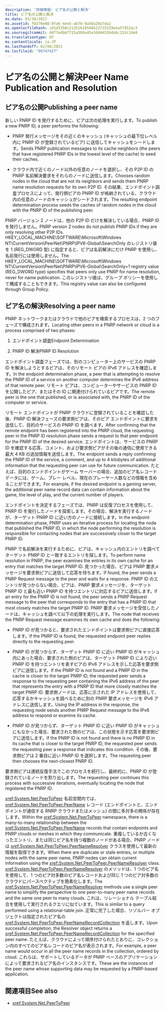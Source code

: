 ```yaml
---
description: '詳細情報: ピア名の公開と解決'
title: ピア名の公開と解決
ms.date: 03/30/2017
ms.assetid: f0370e08-9fa6-4ee5-ab78-9a58a20a7da2
ms.openlocfilehash: cd1d3358c212b1618548422715329eea57452ac3
ms.sourcegitcommit: ddf7edb67715a5b9a45e3dd44536dabc153c1de0
ms.translationtype: HT
ms.contentlocale: ja-JP
ms.lasthandoff: 02/06/2021
ms.locfileid: "99747427"
---
```

# <a name="peer-name-publication-and-resolution"></a><span data-ttu-id="e3fc0-103">ピア名の公開と解決</span><span class="sxs-lookup"><span data-stu-id="e3fc0-103">Peer Name Publication and Resolution</span></span>

## <a name="publishing-a-peer-name"></a><span data-ttu-id="e3fc0-104">ピア名の公開</span><span class="sxs-lookup"><span data-stu-id="e3fc0-104">Publishing a peer name</span></span>  

 <span data-ttu-id="e3fc0-105">新しい PNRP ID を発行するために、ピアは次の処理を実行します。</span><span class="sxs-lookup"><span data-stu-id="e3fc0-105">To publish a new PNRP ID, a peer performs the following:</span></span>  
  
- <span data-ttu-id="e3fc0-106">PNRP 発行メッセージをその近くのキャッシュ (キャッシュの最下位レベル内に PNRP ID が登録されているピア) に送信してキャッシュをシードします。</span><span class="sxs-lookup"><span data-stu-id="e3fc0-106">Sends PNRP publication messages to its cache neighbors (the peers that have registered PNRP IDs in the lowest level of the cache) to seed their caches.</span></span>  
  
- <span data-ttu-id="e3fc0-107">クラウド内で近くのノード以外の任意のノードを選択し、その P2P ID の PNRP 名前解決要求をそれらのノードに送信します。</span><span class="sxs-lookup"><span data-stu-id="e3fc0-107">Chooses random nodes in the cloud that are not its neighbors and sends them PNRP name resolution requests for its own P2P ID.</span></span> <span data-ttu-id="e3fc0-108">その結果、エンドポイント調査プロセスによって、発行側ピアの PNRP ID が格納されている、クラウド内の任意のノードのキャッシュがシードされます。</span><span class="sxs-lookup"><span data-stu-id="e3fc0-108">The resulting endpoint determination process seeds the caches of random nodes in the cloud with the PNRP ID of the publishing peer.</span></span>  
  
<span data-ttu-id="e3fc0-109">PNRP バージョン 2 ノードは、他の P2P ID だけを解決している場合、PNRP ID を発行しません。</span><span class="sxs-lookup"><span data-stu-id="e3fc0-109">PNRP version 2 nodes do not publish PNRP IDs if they are only resolving other P2P IDs.</span></span> <span data-ttu-id="e3fc0-110">HKEY_LOCAL_MACHINE\SOFTWARE\Microsoft\Windows NT\CurrentVersion\PeerNet\PNRP\IPV6-Global\SearchOnly のレジストリ値を 1 (REG_DWORD 型) に指定すると、ピアは名前解決にだけ PNRP を使用し、名前発行には使用しません。</span><span class="sxs-lookup"><span data-stu-id="e3fc0-110">The HKEY_LOCAL_MACHINE\SOFTWARE\Microsoft\Windows NT\CurrentVersion\PeerNet\PNRP\IPV6-Global\SearchOnly=1 registry value (REG_DWORD type) specifies that peers only use PNRP for name resolution, never for name publication.</span></span> <span data-ttu-id="e3fc0-111">このレジストリ値は、グループ ポリシーを使用して構成することもできます。</span><span class="sxs-lookup"><span data-stu-id="e3fc0-111">This registry value can also be configured through Group Policy.</span></span>  
  
## <a name="resolving-a-peer-name"></a><span data-ttu-id="e3fc0-112">ピア名の解決</span><span class="sxs-lookup"><span data-stu-id="e3fc0-112">Resolving a peer name</span></span>

 <span data-ttu-id="e3fc0-113">PNRP ネットワークまたはクラウドで他のピアを検索するプロセスは、2 つのフェーズで構成されます。</span><span class="sxs-lookup"><span data-stu-id="e3fc0-113">Locating other peers in a PNRP network or cloud is a process comprised of two phases:</span></span>  
  
1. <span data-ttu-id="e3fc0-114">エンドポイント調査</span><span class="sxs-lookup"><span data-stu-id="e3fc0-114">Endpoint Determination</span></span>  
  
2. <span data-ttu-id="e3fc0-115">PNRP ID 解決</span><span class="sxs-lookup"><span data-stu-id="e3fc0-115">PNRP ID Resolution</span></span>  
  
 <span data-ttu-id="e3fc0-116">エンドポイント調査フェーズでは、別のコンピューター上のサービスの PNRP ID を解決しようとするピアは、そのリモート ピアの IPv6 アドレスを確認します。</span><span class="sxs-lookup"><span data-stu-id="e3fc0-116">In the endpoint determination phase, a peer that is attempting to resolve the PNRP ID of a service on another computer determines the IPv6 address of that remote peer.</span></span>  <span data-ttu-id="e3fc0-117">リモート ピアは、コンピューターやサービスの PNRP ID を公開したピア、またはその ID に関連付けられているピアです。</span><span class="sxs-lookup"><span data-stu-id="e3fc0-117">The remote peer is the one that published, or is associated with, the PNRP ID of the computer or service.</span></span>  
  
 <span data-ttu-id="e3fc0-118">リモート エンドポイントが PNRP クラウドに登録されていることを確認した後、PNRP ID 解決フェーズの要求側ピアは、そのピア エンドポイントに要求を送信して、目的のサービスの PNRP ID を調べます。</span><span class="sxs-lookup"><span data-stu-id="e3fc0-118">After confirming that the remote endpoint has been registered into the PNRP cloud, the requesting peer in the PNRP ID resolution phase sends a request to that peer endpoint for the PNRP ID of the desired service.</span></span> <span data-ttu-id="e3fc0-119">エンドポイントは、サービスの PNRP ID を確認する応答、コメント、および要求側ピアがその後の通信に使用できる最大 4 KB の追加情報を送信します。</span><span class="sxs-lookup"><span data-stu-id="e3fc0-119">The endpoint sends a reply confirming the PNRP ID of the service, a comment, and up to 4 kilobytes of additional information that the requesting peer can use for future communication.</span></span> <span data-ttu-id="e3fc0-120">たとえば、目的のエンドポイントがゲーム サーバーの場合、追加のピア名レコード データには、ゲーム、プレー レベル、現在のプレーヤー人数などの情報を含めることができます。</span><span class="sxs-lookup"><span data-stu-id="e3fc0-120">For example, if the desired endpoint is a gaming server, the additional peer name record data can contain information about the game, the level of play, and the current number of players.</span></span>  
  
 <span data-ttu-id="e3fc0-121">エンドポイントを決定するフェーズでは、PNRP は反復プロセスを使用して、PNRP ID を発行したノードを探索します。その場合、解決を実行するノードが、ターゲット PNRP ID に近い方のノードに接続します。</span><span class="sxs-lookup"><span data-stu-id="e3fc0-121">In the endpoint determination phase, PNRP uses an iterative process for locating the node that published the PNRP ID, in which the node performing the resolution is responsible for contacting nodes that are successively closer to the target PNRP ID.</span></span>  
  
 <span data-ttu-id="e3fc0-122">PNRP で名前解決を実行するために、ピアは、キャッシュ内のエントリを調べてターゲット PNRP ID と一致するエントリを探します。</span><span class="sxs-lookup"><span data-stu-id="e3fc0-122">To perform name resolution in PNRP, the peer examines the entries in its own cache for an entry that matches the target PNRP ID.</span></span> <span data-ttu-id="e3fc0-123">見つかった場合、ピアは PNRP 要求メッセージを要求側ピアに送信して応答を待ちます。</span><span class="sxs-lookup"><span data-stu-id="e3fc0-123">If found, the peer sends a PNRP Request message to the peer and waits for a response.</span></span> <span data-ttu-id="e3fc0-124">PNRP ID のエントリが見つからない場合、ピアは、PNRP 要求メッセージを、ターゲット PNRP ID と最も近い PNRP ID を持つエントリに対応するピアに送信します。</span><span class="sxs-lookup"><span data-stu-id="e3fc0-124">If an entry for the PNRP ID is not found, the peer sends a PNRP Request message to the peer that corresponds to the entry that has a PNRP ID that most closely matches the target PNRP ID.</span></span> <span data-ttu-id="e3fc0-125">PNRP 要求メッセージを受信したノードは、キャッシュを調べて以下の処理を実行します。</span><span class="sxs-lookup"><span data-stu-id="e3fc0-125">The node that receives the PNRP Request message examines its own cache and does the following:</span></span>  
  
- <span data-ttu-id="e3fc0-126">PNRP ID が見つかると、要求されたエンドポイントは要求側ピアに直接応答します。</span><span class="sxs-lookup"><span data-stu-id="e3fc0-126">If the PNRP ID is found, the requested endpoint peer replies directly to the requesting peer.</span></span>  
  
- <span data-ttu-id="e3fc0-127">PNRP ID が見つからず、ターゲット PNRP ID に近い PNRP ID がキャッシュ内にあった場合、要求された側のピアは、ターゲット PNRP ID により近い PNRP ID を持つエントリを表すピアの IPv6 アドレスを示した応答を要求側ピアに送信します。</span><span class="sxs-lookup"><span data-stu-id="e3fc0-127">If the PNRP ID is not found and a PNRP ID in the cache is closer to the target PNRP ID, the requested peer sends a response to the requesting peer containing the IPv6 address of the peer that represents the entry with a PNRP ID that more closely matches the target PNRP ID.</span></span> <span data-ttu-id="e3fc0-128">要求側ノードは、応答に示された IP アドレスを使用して、応答するかキャッシュを調べるために別の PNRP 要求メッセージを IPv6 アドレスに送信します。</span><span class="sxs-lookup"><span data-stu-id="e3fc0-128">Using the IP address in the response, the requesting node sends another PNRP Request message to the IPv6 address to respond or examine its cache.</span></span>  
  
- <span data-ttu-id="e3fc0-129">PNRP ID が見つからず、ターゲット PNRP ID に近い PNRP ID がキャッシュにもなかった場合、要求された側のピアは、この状態を示す応答を要求側ピアに送信します。</span><span class="sxs-lookup"><span data-stu-id="e3fc0-129">If the PNRP ID is not found and there is no PNRP ID in its cache that is closer to the target PNRP ID, the requested peer sends the requesting peer a response that indicates this condition.</span></span> <span data-ttu-id="e3fc0-130">その後、要求側ピアは 2 番目に近い PNRP ID を選択します。</span><span class="sxs-lookup"><span data-stu-id="e3fc0-130">The requesting peer then chooses the next-closest PNRP ID.</span></span>  
  
<span data-ttu-id="e3fc0-131">要求側ピアは連続反復手法でこのプロセスを続行し、最終的に、PNRP ID が登録されているノードを割り出します。</span><span class="sxs-lookup"><span data-stu-id="e3fc0-131">The requesting peer continues this process with successive iterations, eventually locating the node that registered the PNRP ID.</span></span>  
  
 <span data-ttu-id="e3fc0-132"><xref:System.Net.PeerToPeer> 名前空間内では、<xref:System.Net.PeerToPeer.PeerName> レコード (エンドポイントと、エンドポイントが通信する RNRP クラウドまたはメッシュ) の間に多対多の関係が存在します。</span><span class="sxs-lookup"><span data-stu-id="e3fc0-132">Within the <xref:System.Net.PeerToPeer> namespace, there is a many-to-many relationship between the <xref:System.Net.PeerToPeer.PeerName> records that contain endpoints and PNRP clouds or meshes in which they communicate.</span></span> <span data-ttu-id="e3fc0-133">重複しているか古くなったエントリ、または同じピア名を持つ複数のノードがある場合、PNRP ノードは <xref:System.Net.PeerToPeer.PeerNameResolver> クラスを使用して最新の情報を取得できます。</span><span class="sxs-lookup"><span data-stu-id="e3fc0-133">When there are duplicate or stale entries, or multiple nodes with the same peer name, PNRP nodes can obtain current information using the <xref:System.Net.PeerToPeer.PeerNameResolver> class.</span></span> <span data-ttu-id="e3fc0-134"><xref:System.Net.PeerToPeer.PeerNameResolver> のメソッドは、1 つのピア名を使用して、1 つのピア対多数のピア名レコードおよび同じ 1 つのピア対多数のクラウドにパースペクティブを簡素化します。</span><span class="sxs-lookup"><span data-stu-id="e3fc0-134">The <xref:System.Net.PeerToPeer.PeerNameResolver> methods use a single peer name to simplify the perspective to one peer-to-many peer name records and the same one peer to many clouds.</span></span> <span data-ttu-id="e3fc0-135">これは、リレーショナル テーブル結合を使用して実行されるクエリに似ています。</span><span class="sxs-lookup"><span data-stu-id="e3fc0-135">This is similar to a query performed using a relational-table join.</span></span> <span data-ttu-id="e3fc0-136">正常に完了した場合、リゾルバー オブジェクトは指定されたピア名の <xref:System.Net.PeerToPeer.PeerNameRecordCollection> を返します。</span><span class="sxs-lookup"><span data-stu-id="e3fc0-136">Upon successful completion, the Resolver object returns a <xref:System.Net.PeerToPeer.PeerNameRecordCollection> for the specified peer name.</span></span>  <span data-ttu-id="e3fc0-137">たとえば、クラウドによって順序付けられたとおりに、コレクション内のすべてのピア名レコードのピア名が表示されます。</span><span class="sxs-lookup"><span data-stu-id="e3fc0-137">For example, a peer name would occur in all the peer name records in the collection, ordered by cloud.</span></span> <span data-ttu-id="e3fc0-138">これらは、サポートしているデータが PNRP ベースのアプリケーションによって要求されるピア名のインスタンスです。</span><span class="sxs-lookup"><span data-stu-id="e3fc0-138">These are the instances of the peer name whose supporting data may be requested by a PNRP-based application.</span></span>  
  
## <a name="see-also"></a><span data-ttu-id="e3fc0-139">関連項目</span><span class="sxs-lookup"><span data-stu-id="e3fc0-139">See also</span></span>

- <xref:System.Net.PeerToPeer>
